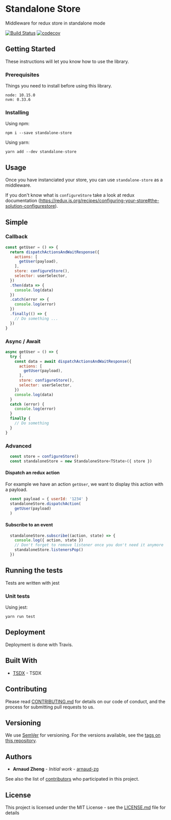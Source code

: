 # Standalone Store

Middleware for redux store in standalone mode

[![Build Status](https://travis-ci.org/arnaud-zg/standalone-store.svg?branch=develop)](https://travis-ci.org/arnaud-zg/standalone-store)
[![codecov](https://codecov.io/gh/arnaud-zg/standalone-store/branch/develop/graph/badge.svg)](https://codecov.io/gh/arnaud-zg/standalone-store)

## Getting Started

These instructions will let you know how to use the library.

### Prerequisites

Things you need to install before using this library.

```
node: 10.15.0
nvm: 0.33.6
```

### Installing

Using npm:

```shell
npm i --save standalone-store
```

Using yarn:

```shell
yarn add --dev standalone-store
```

## Usage

Once you have instanciated your store, you can use `standalone-store` as a middleware.

If you don't know what is `configureStore` take a look at redux documentation (https://redux.js.org/recipes/configuring-your-store#the-solution-configurestore).

## Simple

### Callback

```js
const getUser = () => {
  return dispatchActionsAndWaitResponse({
    actions: [
      getUser(payload),
    ],
    store: configureStore(),
    selector: userSelector,
  })
  .then(data => {
    console.log(data)
  })
  .catch(error => {
    console.log(error)
  })
  .finally(() => {
    // Do something ...
  })
}
```

### Async / Await

```js
async getUser = () => {
  try {
    const data = await dispatchActionsAndWaitResponse({
      actions: [
        getUser(payload),
      ],
      store: configureStore(),
      selector: userSelector,
    })
    console.log(data)
  }
  catch (error) {
    console.log(error)
  }
  finally {
    // Do something
  }
}
```

### Advanced

```js
  const store = configureStore()
  const standaloneStore = new StandaloneStore<TState>({ store })
```

#### Dispatch an redux action

For example we have an action `getUser`, we want to display this action with a payload.

```js
  const payload = { userId: '1234' }
  standaloneStore.dispatchAction(
    getUser(payload)
  )
```

#### Subscribe to an event

```js
  standaloneStore.subscribe((action, state) => {
    console.log({ action, state })
    // Don't forget to remove listener once you don't need it anymore
    standaloneStore.listenersPop()
  })
```

## Running the tests

Tests are written with jest

### Unit tests

Using jest:

```shell
yarn run test
```

## Deployment

Deployment is done with Travis.

## Built With

* [TSDX](https://github.com/palmerhq/tsdx) - TSDX

## Contributing

Please read [CONTRIBUTING.md](https://gist.github.com/PurpleBooth/b24679402957c63ec426) for details on our code of conduct, and the process for submitting pull requests to us.

## Versioning

We use [SemVer](http://semver.org/) for versioning. For the versions available, see the [tags on this repository](https://github.com/arnaud-zg/standalone-store/tags).

## Authors

* **Arnaud Zheng** - *Initial work* - [arnaud-zg](https://github.com/arnaud-zg)

See also the list of [contributors](https://github.com/arnaud-zg/standalone-store/graphs/contributors) who participated in this project.

## License

This project is licensed under the MIT License - see the [LICENSE.md](LICENSE.md) file for details
